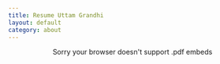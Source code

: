 ```yaml
---
title: Resume Uttam Grandhi
layout: default
category: about
---
```


<p style="margin:0px; text-align: center">
	<object width="830px" height="700px" type="application/pdf" data="/Resume_Uttam Grandhi.pdf">
    	<p>Sorry your browser doesn't support .pdf embeds</p>
  	</object>
</p>
